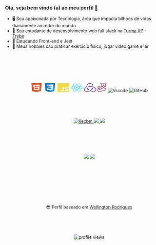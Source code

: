 ### Olá, seja bem vindo (a) ao meu perfil 👋

<ul>
  <li>🖥 Sou apaixonada por Tecnologia, área que impacta bilhões de vidas diariamente ao redor do mundo</li>
  <li>🔭 Sou estudante de desenvolvimento web full stack na  <a href="https://www.xpinc.com/">Turma XP</a> - <a href="https://betrybe.com">Trybe</a></li>
  <li>🌱 Estudando Front-end e Jest</li>
  <li>🤔 Meus hobbies são praticar exercício físico, jogar video game e ler</li>
<ul>
<br><br><br>
<br>
  <div align="center" style="margin-top: 30px" style="display: inline_block">
  <img title="HTML5" alt="HTML" height="30" width="40" src="https://raw.githubusercontent.com/devicons/devicon/master/icons/html5/html5-original.svg">
  <img title="CSS3" alt="CSS" height="30" width="40" src="https://raw.githubusercontent.com/devicons/devicon/master/icons/css3/css3-original.svg">
  <img title="JavaScript" alt="JavaScript" height="30" width="40" src="https://raw.githubusercontent.com/devicons/devicon/master/icons/javascript/javascript-plain.svg">
  <img title="React" alt="React" height="30" width="40" src="https://raw.githubusercontent.com/devicons/devicon/master/icons/react/react-original.svg">
  <img title="Redux" alt="redux" height="30" width="40" src="https://raw.githubusercontent.com/devicons/devicon/master/icons/redux/redux-original.svg">
  <img title="Jest" alt="Jest" height="30" width="30" src="https://raw.githubusercontent.com/devicons/devicon/master/icons/jest/jest-plain.svg">
  <img title="Vscode" alt="Vscode" height="30" width="40" src="https://cdn.jsdelivr.net/gh/devicons/devicon/icons/vscode/vscode-original.svg" />
  <img title="GitHub" alt="GitHub" height="30" width="40" src="https://cdn.jsdelivr.net/gh/devicons/devicon/icons/github/github-original.svg" />
</div>
<br><br><br>
<br>
<p align=center>
  <div align=center>
    <a href="https://github.com/Kecbm" title="Kecbm profile">
      <img width=396 src="https://github-readme-streak-stats.herokuapp.com/?user=Kecbm&theme=react&border=61dafb&hide_border=true" alt="Kecbm" />
    </a>
    <a href="https://github.com/Kecbm" title="Kecbm profile">
      <img width=396 src="https://github-readme-stats.vercel.app/api?username=Kecbm&show_icons=true&theme=react&border_color=61dafb&hide_border=true" />
    </a>
    <a href="https://github.com/Kecbm" title="Kecbm profile">
      <img width=396 src="https://github-readme-stats.vercel.app/api/top-langs/?username=Kecbm&hide=c%23,powershell,Mathematica,Ruby,Objective-C,Objective-C%2b%2b,Cuda&title_color=61dafb&text_color=ffffff&icon_color=61dafb&bg_color=20232a&langs_count=8&layout=compact&border_color=61dafb&hide_border=true" />
    </a>
  <br>
  <br>
  </div>
</p>
<br><br><br>
<br>
  <div align="center">
  <a href="https://www.linkedin.com/in/kecbm/" target="_blank"><img src="https://img.shields.io/badge/-LinkedIn-%230077B5?style=for-the-badge&logo=linkedin&logoColor=white" target="_blank"></a> 
  <a href="https://www.instagram.com/kecbm/" target="_blank"><img src="https://img.shields.io/badge/-Instagram-%23E4405F?style=for-the-badge&logo=instagram&logoColor=white" target="_blank"></a>
<br>
<br><br><br>
</div>
</p>
<br>
<br><br><br>
<div align="center">
  <p>
    😎 Perfil baseado em <a href="https://github.com/SrTonn">Wellington Rodrigues</a>
  </p>
<br>
<br><br><br>
  <img src="https://komarev.com/ghpvc/?username=Kecbm" alt="profile views" />
</div>
<br><br><br>


